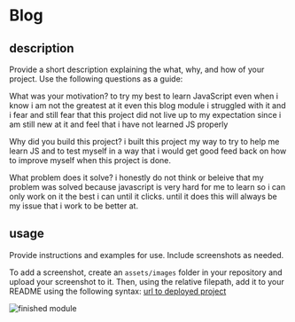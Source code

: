 # Blog
 ## description

Provide a short description explaining the what, why, and how of your project. Use the following questions as a guide:

 What was your motivation? to try my best to learn JavaScript even when i know i am not the greatest at it even this blog module  i struggled with it and i fear and still fear that this project did not live up to my expectation since i am still new at it and feel that i have not learned JS properly


 Why did you build this project? i built this project my way to try to help me learn JS and to test myself in a way that i would get good feed back on how to improve myself when this project is done.




 What problem does it solve? i honestly do not think or beleive that my problem was solved because javascript is very hard for me to learn so i can only work on it the best i can until it clicks.  until it does this will always be my issue that i work to be better at.


## usage




Provide instructions and examples for use. Include screenshots as needed.




<!-- have to  provide links just like these to the modules you just did for blog, form, and logic -->
To add a screenshot, create an `assets/images` folder in your repository and upload your screenshot to it. Then, using the relative filepath, add it to your README using the following syntax:
[url to deployed project](https://jmacker101.github.io/Employee_payroll_tracker/)

![finished module](./Assets/employee_payroll_tracker.png)
